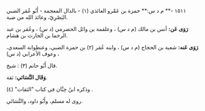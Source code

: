 ١٥١١ -** م د س:** حمزة بن عَمْرو العائذي (١) - بالذال المعجمة - أَبُو عُمَر الضبي البَصْرِيّ، وعائذ الله من ضبة.

**رَوَى عَن:** أنس بن مالك (م د س) ، وعلقمة بن وائل الحضرمي (د س) ، وعُمَر بن عبد الرحما بن الحارث بن هشام.

**رَوَى عَنه:** شعبة بن الحجاج (م د س) ، وابنه عُمَر (٢) بن حمزة الضبي، وعنطوانة السعدي، وعوف الأعرابي (د س) ،

قال أَبُو حاتم (٣) : شيخ.

**وَقَال النَّسَائي:** ثقة.

وذكره ابنُ حِبَّان في كتاب "الثقات" (٤) .

روى له مسلم، وأَبُو داود، والنَّسَائي.
